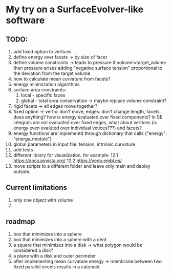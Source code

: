 # My try on a SurfaceEvolver-like software

## TODO:
1. add fixed option to vertices 
1. define energy over facets -> by size of facet
2. define volume constraints -> leads to pressure
    if volume!=target_volume then pressure arises
    adding "negative surface tension" proportional to the deviation from the
    target volume
3. how to calculate mean curvature from facets?
4. energy minimization algorithms
6. surface area constraints:
    1. local - specific faces
    2. global - total area conservation -> maybe replace volume constraint?
7. rigid facets -> all edges move together?
8. fixed option -> vertix: don't move, edges: don't change length, facets: does anything?
    how is energy evaluated over fixed components? in SE integrals are not
    evaluated over fixed edges, what about vertices (is energy even evaluted
    over individual vetices???) and facets?
9. energy functions are implementd through dictionary that calls {"energy":
   "energy_module"}
10. global parameters in input file: tension, intrinsic curvature
11. add tests
12. different library for visualization, for example:
    12.1 https://docs.pyvista.org/
    12.2 https://vedo.embl.es/
13. move scripts to a different folder and leave only main and deploy outside.

## Current limitations
1. only one object with volume
2.

## roadmap
1. box that minimizes into a sphere
2. box that minimizes into a sphere with a dent
3. a square that minimizes into a disk -> what polygon would be considered
   a disk?
4. a plane with a disk and outer perimeter
5. after implementing mean curvature energy -> membrane between two fixed parallel circels
   results in a catenoid 
